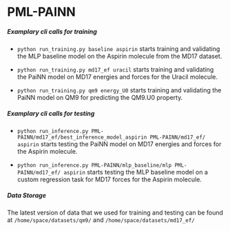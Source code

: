 # PML-PAINN

##### Examplary cli calls for training

- `python run_training.py baseline aspirin`
  starts training and validating the MLP baseline model on the Aspirin molecule from the MD17 dataset.

- `python run_training.py md17_ef uracil`
  starts training and validating the PaiNN model on MD17 energies and forces for the Uracil molecule.

- `python run_training.py qm9 energy_U0`
  starts training and validating the PaiNN model on QM9 for predicting the QM9.U0 property.

  
##### Examplary cli calls for testing
- `python run_inference.py PML-PAINN/md17_ef/best_inference_model_aspirin PML-PAINN/md17_ef/ aspirin`
  starts testing the PaiNN model on MD17 energies and forces for the Aspirin molecule.

- `python run_inference.py PML-PAINN/mlp_baseline/mlp PML-PAINN/md17_ef/ aspirin`
  starts testing the MLP baseline model on a custom regression task for MD17 forces for the Aspirin molecule.


##### Data Storage
The latest version of data that we used for training and testing can be found at `/home/space/datasets/qm9/` and `/home/space/datasets/md17_ef/`
